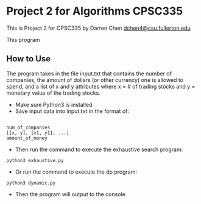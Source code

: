 # Project 2 for Algorithms CPSC335
This is Project 2 for CPSC335 by Darren Chen dchen4@csu.fullerton.edu

This program

## How to Use
The program takes in the file input.txt that contains the number of companies, the amount of dollars (or other currency) one is allowed to spend, and a list of x and y attributes where x = # of trading stocks and y = monetary value of the trading stocks.

- Make sure Python3 is installed
- Save input data into input.txt in the format of:

```

num_of_companies
[[x, y], [x1, y1], ...]
amount_of_money

```

- Then run the command to execute the exhaustive search program:

```
python3 exhaustive.py
```

- Or run the command to execute the dp program:

```
python3 dynamic.py
```

- Then the program will output to the console
